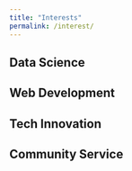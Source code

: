 ```yaml
---
title: "Interests"
permalink: /interest/
---
```

## Data Science
## Web Development
## Tech Innovation
## Community Service
